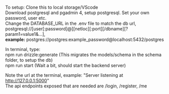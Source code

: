 To setup:
Clone this to local storage/VScode  
Download postgresql and pgadmin 4, setup postgresql. Set your own password, user etc.  
Change the DATABASE_URL in the .env file to match the db url, postgresql://[user[:password]@][netloc][:port][/dbname][?param1=value1&...],   
**example:** postgres://postgres:example_password@localhost:5432/postgres

In terminal, type:   
npm run drizzle:generate (This migrates the models/schema in the schema folder, to setup the db)  
npm run start (Wait a bit, should start the backend server)

Note the url at the terminal, example: "Server listening at http://127.0.0.1:5000"  
The api endpoints exposed that are needed are /login, /register, /me
